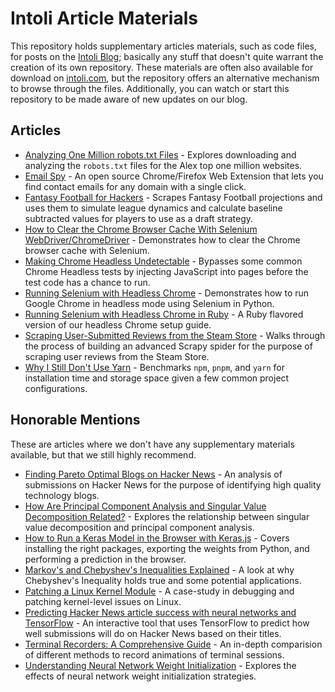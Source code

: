 # Intoli Article Materials

This repository holds supplementary articles materials, such as code files, for posts on the [Intoli Blog](https://intoli.com/blog/); basically any stuff that doesn't quite warrant the creation of its own repository.
These materials are often also available for download on [intoli.com](https://intoli.com), but the repository offers an alternative mechanism to browse through the files.
Additionally, you can watch or start this repository to be made aware of new updates on our blog.


## Articles

- [Analyzing One Million robots.txt Files](analyzing-one-million-robots-txt-files) - Explores downloading and analyzing the `robots.txt` files for the Alex top one million websites.
- [Email Spy](email-spy) - An open source Chrome/Firefox Web Extension that lets you find contact emails for any domain with a single click.
- [Fantasy Football for Hackers](fantasy-football-for-hackers) - Scrapes Fantasy Football projections and uses them to simulate league dynamics and calculate baseline subtracted values for players to use as a draft strategy.
- [How to Clear the Chrome Browser Cache With Selenium WebDriver/ChromeDriver](clear-the-chrome-browser-cache) -  Demonstrates how to clear the Chrome browser cache with Selenium.
- [Making Chrome Headless Undetectable](making-chrome-headless-undetectable) - Bypasses some common Chrome Headless tests by injecting JavaScript into pages before the test code has a chance to run.
- [Running Selenium with Headless Chrome](running-selenium-with-headless-chrome) - Demonstrates how to run Google Chrome in headless mode using Selenium in Python.
- [Running Selenium with Headless Chrome in Ruby](running-selenium-with-headless-chrome-in-ruby) - A Ruby flavored version of our headless Chrome setup guide.
- [Scraping User-Submitted Reviews from the Steam Store](steam-scraper) - Walks through the process of building an advanced Scrapy spider for the purpose of scraping user reviews from the Steam Store.
- [Why I Still Don't Use Yarn](node-package-manager-benchmarks) - Benchmarks `npm`, `pnpm`, and `yarn` for installation time and storage space given a few common project configurations.


## Honorable Mentions

These are articles where we don't have any supplementary materials available, but that we still highly recommend.

- [Finding Pareto Optimal Blogs on Hacker News](https://intoli.com/blog/pareto-optimal-blogs/) - An analysis of submissions on Hacker News for the purpose of identifying high quality technology blogs.
- [How Are Principal Component Analysis and Singular Value Decomposition Related?](https://intoli.com/blog/pca-and-svd/) - Explores the relationship between singular value decomposition and principal component analysis.
- [How to Run a Keras Model in the Browser with Keras.js](https://intoli.com/blog/keras-weight-transfer/) - Covers installing the right packages, exporting the weights from Python, and performing a prediction in the browser.
- [Markov's and Chebyshev's Inequalities Explained](https://intoli.com/blog/chebyshevs-inequality/) - A look at why Chebyshev's Inequality holds true and some potential applications.
- [Patching a Linux Kernel Module](https://intoli.com/blog/patching-a-linux-kernel-module/) - A case-study in debugging and patching kernel-level issues on Linux.
- [Predicting Hacker News article success with neural networks and TensorFlow](https://intoli.com/blog/hacker-news-title-tool/) - An interactive tool that uses TensorFlow to predict how well submissions will do on Hacker News based on their titles.
- [Terminal Recorders: A Comprehensive Guide](https://intoli.com/blog/terminal-recorders/) - An in-depth comparision of different methods to record animations of terminal sessions.
- [Understanding Neural Network Weight Initialization](https://intoli.com/blog/neural-network-initialization/) - Explores the effects of neural network weight initialization strategies.
